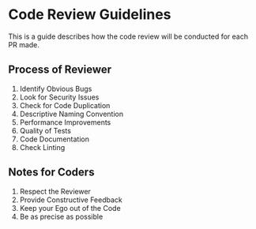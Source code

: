 # Code Review Guidelines

This is a guide describes how the code review will be conducted for each PR made.

## Process of Reviewer

1. Identify Obvious Bugs
2. Look for Security Issues
3. Check for Code Duplication
4. Descriptive Naming Convention
5. Performance Improvements
6. Quality of Tests
7. Code Documentation
8. Check Linting

## Notes for Coders

1. Respect the Reviewer
2. Provide Constructive Feedback
3. Keep your Ego out of the Code
4. Be as precise as possible
 